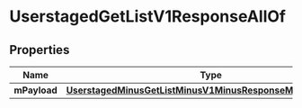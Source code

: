 
# UserstagedGetListV1ResponseAllOf

## Properties
Name | Type | Description | Notes
------------ | ------------- | ------------- | -------------
**mPayload** | [**UserstagedMinusGetListMinusV1MinusResponseMinusMPayload**](UserstagedMinusGetListMinusV1MinusResponseMinusMPayload.md) |  | 



